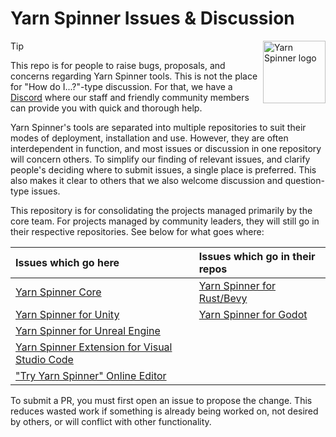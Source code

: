 # Yarn Spinner Issues & Discussion

<img src="https://downloads.yarnspinner.dev/get/YarnSpinnerLogo.png" alt="Yarn Spinner logo" width="100px;" align="right">

> [!TIP]
> This repo is for people to raise bugs, proposals, and concerns regarding Yarn Spinner tools. This is not the place for "How do I...?"-type discussion. For that, we have a [Discord](https://discord.com/invite/yarnspinner) where our staff and friendly community members can provide you with quick and thorough help.

Yarn Spinner's tools are separated into multiple repositories to suit their modes of deployment, installation and use. However, they are often interdependent in function, and most issues or discussion in one repository will concern others. To simplify our finding of relevant issues, and clarify people's deciding where to submit issues, a single place is preferred. This also makes it clear to others that we also welcome discussion and question-type issues.

This repository is for consolidating the projects managed primarily by the core team. For projects managed by community leaders, they will still go in their respective repositories. See below for what goes where:

| Issues which go here | Issues which go in their repos |
|:---|:---|
| [Yarn Spinner Core](https://github.com/YarnSpinnerTool/YarnSpinner) | [Yarn Spinner for Rust/Bevy](https://github.com/YarnSpinnerTool/YarnSpinner-Rust) |
| [Yarn Spinner for Unity](https://github.com/YarnSpinnerTool/YarnSpinner-Unity) | [Yarn Spinner for Godot](https://github.com/YarnSpinnerTool/YarnSpinner-Godot) |
| [Yarn Spinner for Unreal Engine](https://github.com/YarnSpinnerTool/YarnSpinner-Unreal) | |
| [Yarn Spinner Extension for Visual Studio Code](https://github.com/YarnSpinnerTool/VSCodeExtension) | |
| ["Try Yarn Spinner" Online Editor](https://github.com/YarnSpinnerTool/try.yarnspinner.dev) | |

To submit a PR, you must first open an issue to propose the change. This reduces wasted work if something is already being worked on, not desired by others, or will conflict with other functionality.
